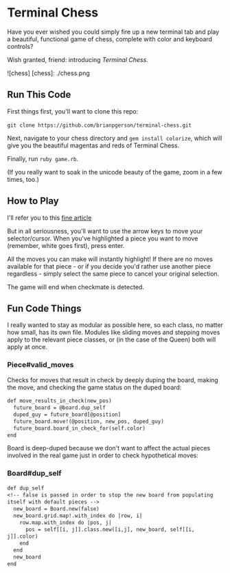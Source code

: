 # Terminal Chess

Have you ever wished you could simply fire up a new terminal tab and play a beautiful, functional game of chess, complete with color and keyboard controls?

Wish granted, friend: introducing *Terminal Chess*.

![chess]
[chess]: ./chess.png

## Run This Code

First things first, you'll want to clone this repo:

`git clone https://github.com/brianpgerson/terminal-chess.git`

Next, navigate to your chess directory and `gem install colorize`, which will give you the beautiful magentas and reds of Terminal Chess.

Finally, run `ruby game.rb`.

(If you really want to soak in the unicode beauty of the game, zoom in a few times, too.)

## How to Play

I'll refer you to this [fine article](https://www.chess.com/learn-how-to-play-chess)

But in all seriousness, you'll want to use the arrow keys to move your selector/cursor. When you've highlighted a piece you want to move (remember, white goes first), press enter.

All the moves you can make will instantly highlight! If there are no moves available for that piece - or if you decide you'd rather use another piece regardless - simply select the same piece to cancel your original selection.

The game will end when checkmate is detected.

## Fun Code Things

I really wanted to stay as modular as possible here, so each class, no matter how small, has its own file. Modules like sliding moves and stepping moves apply to the relevant piece classes, or (in the case of the Queen) both will apply at once.

### Piece#valid_moves

Checks for moves that result in check by deeply duping the board, making the move, and checking the game status on the duped board:

```
def move_results_in_check(new_pos)
  future_board = @board.dup_self
  duped_guy = future_board[@position]
  future_board.move!(@position, new_pos, duped_guy)
  future_board.board_in_check_for(self.color)
end
```

Board is deep-duped because we don't want to affect the actual pieces involved in the real game just in order to check hypothetical moves:

### Board#dup_self

```
def dup_self
<!-- false is passed in order to stop the new board from populating itself with default pieces -->
  new_board = Board.new(false)
  new_board.grid.map!.with_index do |row, i|
    row.map.with_index do |pos, j|
      pos = self[[i, j]].class.new([i,j], new_board, self[[i, j]].color)
    end
  end
  new_board
end
```
